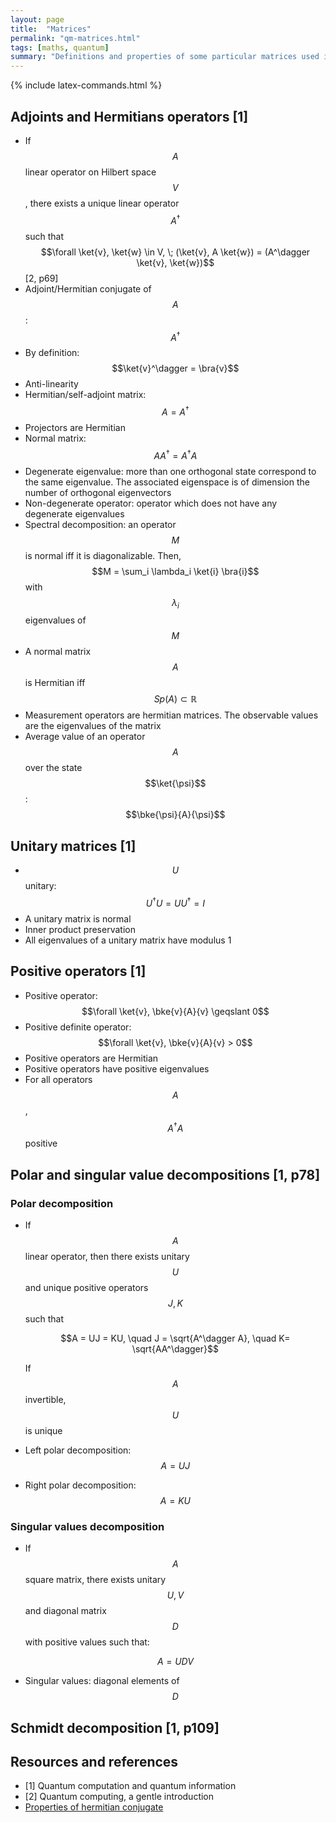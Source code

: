 ```yaml
---
layout: page
title:  "Matrices"
permalink: "qm-matrices.html"
tags: [maths, quantum]
summary: "Definitions and properties of some particular matrices used in quantum mechanics"
---
```


{% include latex-commands.html %}


## Adjoints and Hermitians operators [1]
* If $$A$$ linear operator on Hilbert space $$V$$, there exists a unique linear operator $$A^\dagger$$ such that $$\forall \ket{v}, \ket{w} \in V, \; (\ket{v}, A \ket{w}) = (A^\dagger \ket{v}, \ket{w})$$ [2, p69]
* Adjoint/Hermitian conjugate of $$A$$: $$A^\dagger$$
* By definition: $$\ket{v}^\dagger = \bra{v}$$
* Anti-linearity
* Hermitian/self-adjoint matrix: $$A = A^\dagger$$
* Projectors are Hermitian
* Normal matrix: $$AA^\dagger = A^\dagger A$$
* Degenerate eigenvalue: more than one orthogonal state correspond to the same eigenvalue. The associated eigenspace is of dimension the number of orthogonal eigenvectors
* Non-degenerate operator: operator which does not have any degenerate eigenvalues 
* Spectral decomposition: an operator $$M$$ is normal iff it is diagonalizable. Then, $$M = \sum_i \lambda_i \ket{i} \bra{i}$$ with $$\lambda_i$$ eigenvalues of $$M$$
* A normal matrix $$A$$ is Hermitian iff $$Sp(A) \subset \mathbb{R}$$
* Measurement operators are hermitian matrices. The observable values are the eigenvalues of the matrix
* Average value of an operator $$A$$ over the state $$\ket{\psi}$$: $$\bke{\psi}{A}{\psi}$$


## Unitary matrices [1]
* $$U$$ unitary: $$U^\dagger U = U U^\dagger = I$$
* A unitary matrix is normal
* Inner product preservation
* All eigenvalues of a unitary matrix have modulus 1


## Positive operators [1]
* Positive operator: $$\forall \ket{v}, \bke{v}{A}{v} \geqslant 0$$
* Positive definite operator: $$\forall \ket{v}, \bke{v}{A}{v} > 0$$
* Positive operators are Hermitian
* Positive operators have positive eigenvalues
* For all operators $$A$$, $$A^\dagger A$$ positive

## Polar and singular value decompositions [1, p78]
### Polar decomposition
* If $$A$$ linear operator, then there exists unitary $$U$$ and unique positive operators $$J, K$$ such that

  $$A = UJ = KU, \quad J = \sqrt{A^\dagger A}, \quad K= \sqrt{AA^\dagger}$$

  If $$A$$ invertible, $$U$$ is unique
* Left polar decomposition: $$A = UJ$$
* Right polar decomposition: $$A = KU$$

### Singular values decomposition
* If $$A$$ square matrix, there exists unitary $$U, V$$ and diagonal matrix $$D$$ with positive values such that:

  $$A = UDV$$
* Singular values: diagonal elements of $$D$$

## Schmidt decomposition [1, p109]


## Resources and references
* [1] Quantum computation and quantum information
* [2] Quantum computing, a gentle introduction
* [Properties of hermitian conjugate](https://en.wikipedia.org/wiki/Conjugate_transpose)

